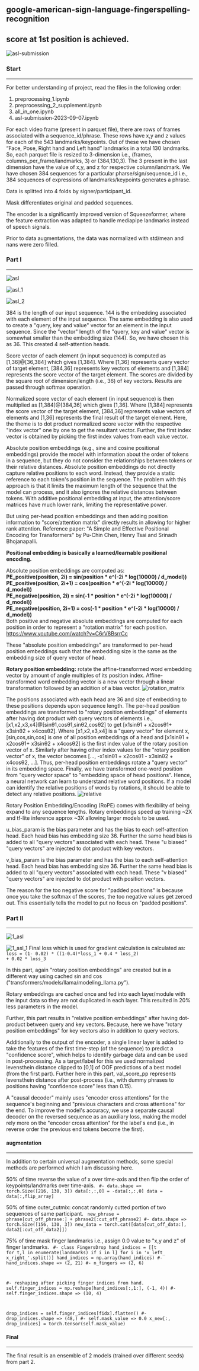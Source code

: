 ## google-american-sign-language-fingerspelling-recognition
## score at 1st position is achieved.
![asl-submission](https://github.com/bishnarender/google-american-sign-language-fingerspelling-recognition/assets/49610834/f6d237fd-96d6-4b46-8d8f-ad34d4be7237)

### Start 
-----
For better understanding of project, read the files in the following order:
1. preprocessing_1.ipynb
2. preprocessing_2_supplement.ipynb
3. all_in_one.ipynb
4. asl-submission-2023-09-07.ipynb

For each video frame (present in parquet file), there are rows of frames associated with a sequence_id/phrase. These rows have x,y and z values for each of the 543 landmarks/keypoints. Out of these we have chosen “Face, Pose, Right hand and Left hand” landmarks in a total 130 landmarks. So, each parquet file is resized to 3-dimension i.e., (frames, columns_per_frame/landmarks, 3) or (384,130,3). The 3 present in the last dimension have the value of x,y, and z for respective column/landmark. We have chosen 384 sequences for a particular pharse/sign/sequence_id i.e., 384 sequences of expressions of landmarks/keypoints generates a phrase.

Data is splitted into 4 folds by signer/participant_id. 

Mask differentiates original and padded sequences.

The encoder is a significantly improved version of Squeezeformer, where the feature extraction was adapted to handle mediapipe landmarks instead of speech signals.

Prior to data augmentations, the data was normalized with std/mean and nans were zero filled.

### Part I
-----
![asl](https://github.com/bishnarender/google-american-sign-language-fingerspelling-recognition/assets/49610834/def5c7be-d56e-497d-ac87-2d9711d1e8f8)

![asl_1](https://github.com/bishnarender/google-american-sign-language-fingerspelling-recognition/assets/49610834/94e4b105-a366-448f-a752-3eeff5c9475f)

![asl_2](https://github.com/bishnarender/google-american-sign-language-fingerspelling-recognition/assets/49610834/45277807-da6e-404b-b3cf-4245814a2fd1)

384 is the length of our input sequence. 144 is the embedding associated with each element of the input sequence. The same embedding is also used to create a "query, key and value" vector for an element in the input sequence. Since the "vector" length of the "query, key and value" vector is somewhat smaller than the embedding size (144). So, we have chosen this as 36. This created 4 self-attention heads.

Score vector of each element (in input sequence) is computed as [1,36]@[36,384] which gives [1,384]. Where [1,36] represents query vector of target element,
[384,36] represents key vectors of elements and [1,384] represents the score vector of the target element. The scores are divided by the square root of dimension/length (i.e., 36) of key vectors. Results are passed through softmax operation. 

Normalized score vector of each element (in input sequence) is then multiplied as [1,384]@[384,36] which gives [1,36]. Where [1,384] represents the score vector of the target element, [384,36] represents value vectors of elements and [1,36] represents the final result of the target element. Here, the theme is to dot product normalized score vector with the respective "index vector" one by one to get the resultant vector. Further, the first index vector is obtained by picking the first index values from each value vector.

Absolute position embeddings (e.g., sine and cosine positional embeddings) provide the model with information about the order of tokens in a sequence, but they do not consider the relationships between tokens or their relative distances. Absolute position embeddings do not directly capture relative positions to each word.
Instead, they provide a static reference to each token's position in the sequence. The problem with this approach is that it limits the maximum length of the sequence that the model can process, and it also ignores the relative distances between tokens. With additive positional embedding at input, the attention/score matrices have much lower rank, limiting the representative power. 

But using per-head position embeddings and then adding position information to "score/attention matrix" directly results in allowing for higher rank attention. Reference paper: "A Simple and Effective Positional Encoding for Transformers" by Pu-Chin Chen, Henry Tsai and Srinadh Bhojanapalli.

<b>Positional embedding is basically a learned/learnable positional encoding.</b>

Absolute position embeddings are computed as:<br>
<b>PE_positive(position, 2i) = sin(position * e^(-2i * log(10000) / d_model))</b><br>
<b>PE_positive(position, 2i+1) = cos(position * e^(-2i * log(10000) / d_model))</b><br>
<b>PE_negative(position, 2i) = sin(-1 * position * e^(-2i * log(10000) / d_model))</b><br>
<b>PE_negative(position, 2i+1) = cos(-1 * position * e^(-2i * log(10000) / d_model))</b><br>
Both positive and negative absolute embeddings are computed for each position in order to represent a "rotation matrix" for each position.
https://www.youtube.com/watch?v=C6rV8BsrrCc

​These "absolute position embeddings" are transformed to per-head position embeddings such that the embedding size is the same as the embedding size of query vector of head.

<b>Rotary position embedding:</b> rotate the affine-transformed word embedding vector by amount of angle multiples of its position index. Affine-transformed word embedding vector is a new vector through a linear transformation followed by an addition of a bias vector.
![rotation_matrix](https://github.com/bishnarender/google-american-sign-language-fingerspelling-recognition/assets/49610834/1d3e47a8-7269-4547-a0b5-c8ba8f43e55e)

The positions associated with each head are 36 and size of embedding to these positions depends upon sequence length. ​The per-head position embeddings are transformed to "rotary position embeddings" of elements after having dot product with query vectors of elements i.e., [x1,x2,x3,x4]@[sinθ1,cosθ1,sinθ2,cosθ2] to get [x1sinθ1 + x2cosθ1+ x3sinθ2 + x4cosθ2]. Where [x1,x2,x3,x4] is a "query vector" for element x, ​[sin,cos,sin,cos] is one of all position embeddings of a head and [x1sinθ1 + x2cosθ1+ x3sinθ2 + x4cosθ2] is the first index value of the rotary position vector of x. Similarly after having other index values for the "rotary position vector" of x, the vector becomes [..., -x1sinθ1 + x2cosθ1 - x3sinθ2 + x4cosθ2, ...]. Thus, per-head position embeddings rotate a "query vector" in its embedding space. Finally, we have transformed one-word position from "query vector space" to "embedding space of head positions". Hence, a neural network can learn to understand relative word positions. If a model can identify the relative positions of words by rotations, it should be able to detect any relative positions. 
![relative](https://github.com/bishnarender/google-american-sign-language-fingerspelling-recognition/assets/49610834/e464b6e3-b354-42a9-85fa-a258732824ad)

Rotary Position Embedding/Encoding (RoPE) comes with flexibility of being expand to any sequence lengths. Rotary embeddings speed up training ~2X and tf-lite inference approx ~3X allowing larger models to be used.

u_bias_param is the bias parameter and has the bias to each self-attention head. Each head bias has embedding size 36. ​Further the same head bias is added to all "query vectors" associated with each head. These "u biased" "query vectors" are injected to dot product with key vectors.

v_bias_param is the bias parameter and has the bias to each self-attention head. Each head bias has embedding size 36. ​Further the same head bias is added to all "query vectors" associated with each head. These "v biased" "query vectors" are injected to dot product with position vectors.

The reason for the too negative score for "padded positions" is because once you take the softmax of the scores, the too negative values get zeroed out. This essentially tells the model to put no focus on "padded positions".

### Part II
-----
![1_asl](https://github.com/bishnarender/google-american-sign-language-fingerspelling-recognition/assets/49610834/151f08c5-756b-436d-90f7-210067ac6285)

![1_asl_1](https://github.com/bishnarender/google-american-sign-language-fingerspelling-recognition/assets/49610834/1081ae47-7fca-429f-8b5c-258d09457b44)
Final loss which is used for gradient calculation is calculated as:
<code>
loss = (1- 0.02) * ((1-0.4)*loss_1 + 0.4 * loss_2) + 0.02 * loss_3
</code>

In this part, again "rotary position embeddings" are created but in a different way using cached sin and cos ("transformers/models/llama/modeling_llama.py").

Rotary embeddings ​are cached once and fe​d ​into each layer/module with the input data so they are not duplicated in each layer. This resulted in 20% less parameters in the model.

Further, this part results in "relative position embeddings" after having dot-product between query and key vectors. Because, here we have "rotary position embeddings" for key vectors also in addition to query vectors.

Additionally to the output of the encoder, a single linear layer is added to take the features of the first time-step (of the sequence) to predict a "confidence score", which helps to identify garbage data and can be used in post-processing. As a target/label for this we used normalized levensthein distance clipped to [0,1] of OOF predictions of a best model (from the first part). Further here in this part, val_score_pp represents levensthein distance after post-process (i.e., with dummy phrases to positions having "confidence score" less than 0.15).

A "causal decoder" mainly uses "encoder cross attentions" for the sequence's beginning and "previous characters and cross attentions" for the end. To improve the model's accuracy, we use a separate causal decoder on the reversed sequence as an auxiliary loss, making the model rely more on the "encoder cross attention" for the label's end (i.e., in reverse order the previous end tokens become the first). 

#### augmentation
-----
In addition to certain universal augmentation methods, some special methods are performed which I am discussing here.

50% of time reverse the value of x over time-axis and then flip the order of keypoints/landmarks over time-axis.
<code>
#- data.shape => torch.Size([216, 130, 3])
data[:,:,0] = -data[:,:,0]
data = data[:,flip_array]
</code>

50% of time outer_cutmix: concat randomly cutted portion of two sequences of same participant.
<code>
new_phrase = phrase[cut_off_phrase:] + phrase2[:cut_off_phrase2]
#- data.shape => torch.Size([156, 130, 3])
new_data = torch.cat([data[cut_off_data:], data2[:cut_off_data2]])
</code>

75% of time mask finger landmarks i.e., assign 0.0 value to "x,y and z" of finger landmarks.
<code>
#- class FingersDrop
hand_indices = [[t for t,l in enumerate(landmarks) if i in l] for i in 'x_left_ x_right_'.split()]
hand_indices = np.array(hand_indices)
#- hand_indices.shape => (2, 21)
#- n_fingers => (2, 6)       

#- reshaping after picking finger indices from hand.
self.finger_indices = np.reshape(hand_indices[:,1:], (-1, 4))
#- self.finger_indices.shape => (10, 4)

drop_indices = self.finger_indices[fidx].flatten()
#- drop_indices.shape => (48,)
#- self.mask_value => 0.0
x_new[:, drop_indices] =  torch.tensor(self.mask_value)
</code>

#### Final
-----
The final result is an ensemble of 2 models (trained over different seeds) from part 2.


